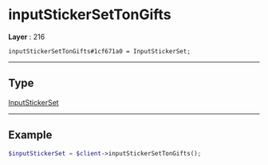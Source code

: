 # inputStickerSetTonGifts

**Layer** : 216

```tl
inputStickerSetTonGifts#1cf671a0 = InputStickerSet;
```

---

## Type

[InputStickerSet](type/InputStickerSet)

---

## Example

```php
$inputStickerSet = $client->inputStickerSetTonGifts();
```